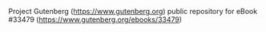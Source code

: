 Project Gutenberg (https://www.gutenberg.org) public repository for eBook #33479 (https://www.gutenberg.org/ebooks/33479)
